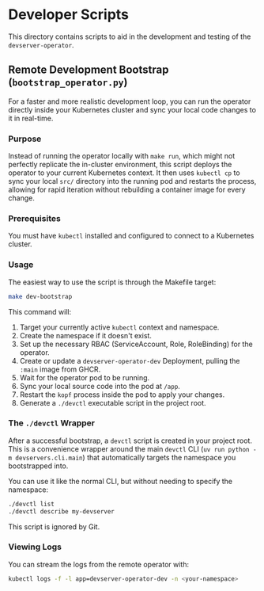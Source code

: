 # Developer Scripts

This directory contains scripts to aid in the development and testing of the `devserver-operator`.

## Remote Development Bootstrap (`bootstrap_operator.py`)

For a faster and more realistic development loop, you can run the operator directly inside your Kubernetes cluster and sync your local code changes to it in real-time.

### Purpose

Instead of running the operator locally with `make run`, which might not perfectly replicate the in-cluster environment, this script deploys the operator to your current Kubernetes context. It then uses `kubectl cp` to sync your local `src/` directory into the running pod and restarts the process, allowing for rapid iteration without rebuilding a container image for every change.

### Prerequisites

You must have `kubectl` installed and configured to connect to a Kubernetes cluster.

### Usage

The easiest way to use the script is through the Makefile target:

```bash
make dev-bootstrap
```

This command will:
1.  Target your currently active `kubectl` context and namespace.
2.  Create the namespace if it doesn't exist.
3.  Set up the necessary RBAC (ServiceAccount, Role, RoleBinding) for the operator.
4.  Create or update a `devserver-operator-dev` Deployment, pulling the `:main` image from GHCR.
5.  Wait for the operator pod to be running.
6.  Sync your local source code into the pod at `/app`.
7.  Restart the `kopf` process inside the pod to apply your changes.
8.  Generate a `./devctl` executable script in the project root.

### The `./devctl` Wrapper

After a successful bootstrap, a `devctl` script is created in your project root. This is a convenience wrapper around the main `devctl` CLI (`uv run python -m devservers.cli.main`) that automatically targets the namespace you bootstrapped into.

You can use it like the normal CLI, but without needing to specify the namespace:

```bash
./devctl list
./devctl describe my-devserver
```

This script is ignored by Git.

### Viewing Logs

You can stream the logs from the remote operator with:

```bash
kubectl logs -f -l app=devserver-operator-dev -n <your-namespace>
```
